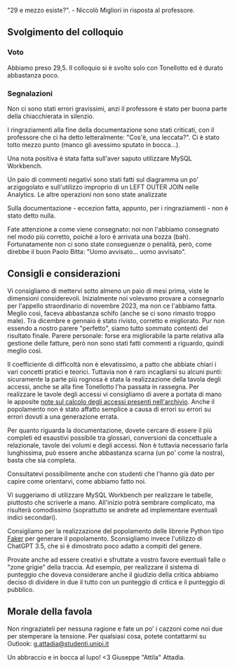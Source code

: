 "29 e mezzo esiste?". - Niccolò Migliori in risposta al professore.

## Svolgimento del colloquio
### Voto
Abbiamo preso 29,5. Il colloquio si è svolto solo con Tonellotto ed è durato abbastanza poco.
### Segnalazioni
Non ci sono stati errori gravissimi, anzi il professore è stato per buona parte della chiacchierata in silenzio.

I ringraziamenti alla fine della documentazione sono stati criticati, con il professore che ci ha detto letteralmente: "Cos'è, una leccata?". Ci è stato tolto mezzo punto (manco gli avessimo sputato in bocca...). 

Una nota positiva è stata fatta sull'aver saputo utilizzare MySQL Workbench.

Un paio di commenti negativi sono stati fatti sul diagramma un po' arzigogolato e sull'utilizzo improprio di un LEFT OUTER JOIN nelle Analytics. Le altre operazioni non sono state analizzate

Sulla documentazione - eccezion fatta, appunto, per i ringraziamenti - non è stato detto nulla.

Fate attenzione a come viene consegnato: noi non l'abbiamo consegnato nel modo più corretto, poiché a loro è arrivata una bozza (bah). Fortunatamente non ci sono state conseguenze o penalità, però, come direbbe il buon Paolo Bitta: "Uomo avvisato... uomo avvisato".
## Consigli e considerazioni
Vi consigliamo di mettervi sotto almeno un paio di mesi prima, viste le dimensioni considerevoli. Inizialmente noi volevamo provare a consegnarlo per l'appello straordinario di novembre 2023, ma non ce l'abbiamo fatta. Meglio così, faceva abbastanza schifo (anche se ci sono rimasto troppo male).
Tra dicembre e gennaio è stato rivisto, corretto e migliorato. Pur non essendo a nostro parere "perfetto", siamo tutto sommato contenti del risultato finale. Parere personale: forse era migliorabile la parte relativa alla gestione delle fatture, però non sono stati fatti commenti a riguardo, quindi meglio così.

Il coefficiente di difficoltà non è elevatissimo, a patto che abbiate chiari i vari concetti pratici e teorici. Tuttavia non è raro incagliarsi su alcuni punti: sicuramente la parte più rognosa è stata la realizzazione della tavola degli accessi, anche se alla fine Tonellotto l'ha passata in rassegna. Per realizzare le tavole degli accessi vi consigliamo di avere a portata di mano le apposite <a href = https://github.com/Guray00/IngegneriaInformatica/blob/master/PRIMO%20ANNO/II%20SEMESTRE/Basi%20di%20dati/CalcoloTavoleAccessiProgettoBasi.pdf>note sul calcolo degli accessi presenti nell'archivio</a>. Anche il popolamento non è stato affatto semplice a causa di errori su errori su errori dovuti a una generazione errata.

Per quanto riguarda la documentazione, dovete cercare di essere il più completi ed esaustivi possibile tra glossari, conversioni da concettuale a relazionale, tavole dei volumi e degli accessi. Non è tuttavia necessario farla lunghissima, può essere anche abbastanza scarna (un po' come la nostra), basta che sia completa.

Consultatevi possibilmente anche con studenti che l'hanno già dato per capire come orientarvi, come abbiamo fatto noi.

Vi suggeriamo di utilizzare MySQL Workbench per realizzare le tabelle, piuttosto che scriverle a mano. All'inizio potrà sembrare complicato, ma risulterà comodissimo (soprattutto se andrete ad implementare eventuali indici secondari).

Consigliamo per la realizzazione del popolamento delle librerie Python tipo <a href=https://faker.readthedocs.io/en/master>Faker</a> per generare il popolamento. Sconsigliamo invece l'utilizzo di ChatGPT 3.5, che si è dimostrato poco adatto a compiti del genere.

Provate anche ad essere creativi e sfruttate a vostro favore eventuali falle o "zone grigie" della traccia. Ad esempio, per realizzare il sistema di punteggio che doveva considerare anche il giudizio della critica abbiamo deciso di dividere in due il tutto con un punteggio di critica e il punteggio di pubblico.
## Morale della favola
Non ringraziateli per nessuna ragione e fate un po' i cazzoni come noi due per stemperare la tensione. 
Per qualsiasi cosa, potete contattarmi su Outlook: g.attadia@studenti.unipi.it

Un abbraccio e in bocca al lupo! <3
Giuseppe "Attila" Attadia.